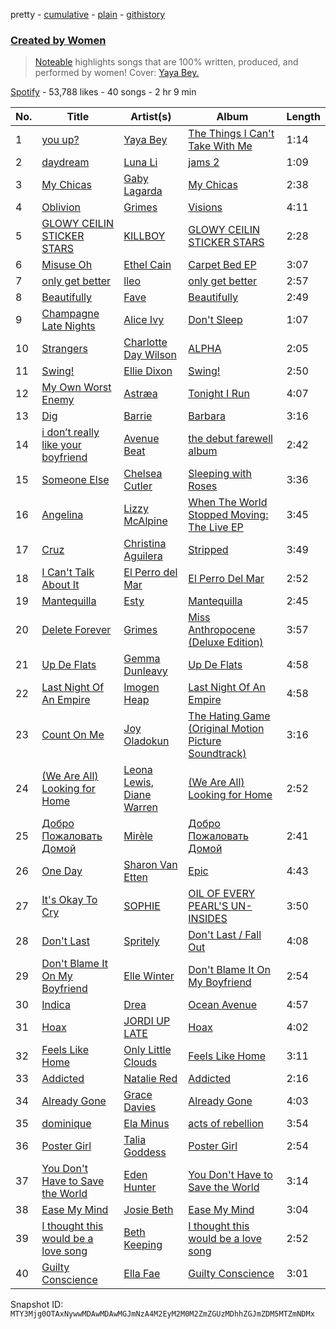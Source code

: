 pretty - [cumulative](/playlists/cumulative/37i9dQZF1DX7JO5vzoPTXR.md) - [plain](/playlists/plain/37i9dQZF1DX7JO5vzoPTXR) - [githistory](https://github.githistory.xyz/mackorone/spotify-playlist-archive/blob/main/playlists/plain/37i9dQZF1DX7JO5vzoPTXR)

### [Created by Women](https://open.spotify.com/playlist/37i9dQZF1DX7JO5vzoPTXR)

> <a href="http://noteable.spotify.com">Noteable</a> highlights songs that are 100% written, produced, and performed by women! Cover: <a href="https://open.spotify.com/artist/6tpaMMCs8X6o8j9H5OmWmT?si=plY\-6c4iRY\-EbVvV9p\_K6A&nd=1">Yaya Bey.</a>

[Spotify](https://open.spotify.com/user/spotify) - 53,788 likes - 40 songs - 2 hr 9 min

| No. | Title | Artist(s) | Album | Length |
|---|---|---|---|---|
| 1 | [you up?](https://open.spotify.com/track/4sDt091Uz1G7Nnq9xTRtMn) | [Yaya Bey](https://open.spotify.com/artist/6tpaMMCs8X6o8j9H5OmWmT) | [The Things I Can't Take With Me](https://open.spotify.com/album/3PSY4nGEzBEDmrb1UQL4iJ) | 1:14 |
| 2 | [daydream](https://open.spotify.com/track/1t0faf8iw1XbaJ0yznpPcB) | [Luna Li](https://open.spotify.com/artist/4ZAk3yVJdtf1CFnTiG08U3) | [jams 2](https://open.spotify.com/album/6uyX7aeHjV89017CRZ2CuU) | 1:09 |
| 3 | [My Chicas](https://open.spotify.com/track/2gYO1HYLtfwnDXJ8e6NKdj) | [Gaby Lagarda](https://open.spotify.com/artist/3LY0g4TIbn4eV95b9qEaiU) | [My Chicas](https://open.spotify.com/album/6Kb8Eq7GrSnez8muVqsBRL) | 2:38 |
| 4 | [Oblivion](https://open.spotify.com/track/3LGsgpx4TfxhXbr07OFKqs) | [Grimes](https://open.spotify.com/artist/053q0ukIDRgzwTr4vNSwab) | [Visions](https://open.spotify.com/album/3HED2IUaNSnbOe88a7ZdwM) | 4:11 |
| 5 | [GLOWY CEILIN STICKER STARS](https://open.spotify.com/track/7ea5UuYlBwxgUU7us4xV9T) | [KILLBOY](https://open.spotify.com/artist/3lPSkTq1kiSuxDcr996Nlm) | [GLOWY CEILIN STICKER STARS](https://open.spotify.com/album/6OWJtm9UdKS3al0OGOGrgx) | 2:28 |
| 6 | [Misuse Oh](https://open.spotify.com/track/4ceYoSkxbt9ALe5vTxBR3B) | [Ethel Cain](https://open.spotify.com/artist/0avMDS4HyoCEP6RqZJWpY2) | [Carpet Bed EP](https://open.spotify.com/album/4pX1lVZftqOyT77W2ePFym) | 3:07 |
| 7 | [only get better](https://open.spotify.com/track/41c5hdmAIetRBNONHHoxhu) | [lleo](https://open.spotify.com/artist/0zXY7bBZFvl0mNxPxzo1e4) | [only get better](https://open.spotify.com/album/4OduoQLdr9jXdD0mYxGRB5) | 2:57 |
| 8 | [Beautifully](https://open.spotify.com/track/7mFrwc86C3vZKobwpK0jdH) | [Fave](https://open.spotify.com/artist/4wAqlYtTaaHELEgyCh9KjG) | [Beautifully](https://open.spotify.com/album/2jE8QxForZdlDrQjazefhx) | 2:49 |
| 9 | [Champagne Late Nights](https://open.spotify.com/track/5MJylo1E7dkFCmID5Weipa) | [Alice Ivy](https://open.spotify.com/artist/5hJy2vZbK50JNuVK6pvVR2) | [Don't Sleep](https://open.spotify.com/album/71vXspFj2kT6IQn1IuNpEd) | 1:07 |
| 10 | [Strangers](https://open.spotify.com/track/7c592vVY2He0tFX1QnaWc3) | [Charlotte Day Wilson](https://open.spotify.com/artist/3GQboECxDT1xqPPWC30p7v) | [ALPHA](https://open.spotify.com/album/1BFl2k9tZL0Jm6ebJHGQ5K) | 2:05 |
| 11 | [Swing!](https://open.spotify.com/track/6As82n96RAwuoR9Y69N0EB) | [Ellie Dixon](https://open.spotify.com/artist/4mvJltDSlBawXCZhq6NAso) | [Swing!](https://open.spotify.com/album/3LrxGxVT1ScQcKHkPHjzuD) | 2:50 |
| 12 | [My Own Worst Enemy](https://open.spotify.com/track/6kptiV5h3pLpp3GjEPzQ40) | [Astræa](https://open.spotify.com/artist/799p2CSGw9GjO2X5pAB3ZH) | [Tonight I Run](https://open.spotify.com/album/5BxlgMTxZ8y9YsYiAw60DL) | 4:07 |
| 13 | [Dig](https://open.spotify.com/track/7jIpHFzpvSkhEE5HHSECLw) | [Barrie](https://open.spotify.com/artist/1pHO6SCEw9tuRx0IVMFL0g) | [Barbara](https://open.spotify.com/album/5eieb3BvJUgPIzE5VkdyWL) | 3:16 |
| 14 | [i don’t really like your boyfriend](https://open.spotify.com/track/6Mno4qL15YPuhDfqU7coIv) | [Avenue Beat](https://open.spotify.com/artist/1htYtUdXVMwR6HCSs821Lc) | [the debut farewell album](https://open.spotify.com/album/3iWRmRghXrGibQlzqNkbLQ) | 2:42 |
| 15 | [Someone Else](https://open.spotify.com/track/1dVUzWbOoataCjCuSetGwa) | [Chelsea Cutler](https://open.spotify.com/artist/5JMLG56F1X5mFmWNmS0iAp) | [Sleeping with Roses](https://open.spotify.com/album/1wgg1RCgP9dCaCKnnwpQOW) | 3:36 |
| 16 | [Angelina](https://open.spotify.com/track/7epHo3miOIJ3fYEPAdCAf9) | [Lizzy McAlpine](https://open.spotify.com/artist/1GmsPCcpKgF9OhlNXjOsbS) | [When The World Stopped Moving: The Live EP](https://open.spotify.com/album/5BCeqdaoRcRj9E1gxPLpLG) | 3:45 |
| 17 | [Cruz](https://open.spotify.com/track/0yDr111P0vlLbUPyCJWgu6) | [Christina Aguilera](https://open.spotify.com/artist/1l7ZsJRRS8wlW3WfJfPfNS) | [Stripped](https://open.spotify.com/album/2USigX9DhGuAini71XZEEK) | 3:49 |
| 18 | [I Can't Talk About It](https://open.spotify.com/track/3xmL1aYEm8De34tiWa4q7C) | [El Perro del Mar](https://open.spotify.com/artist/0bnwha8WPTU2sf4Q4P6vE0) | [El Perro Del Mar](https://open.spotify.com/album/77HrpUU7nSbNSKJVSbDvET) | 2:52 |
| 19 | [Mantequilla](https://open.spotify.com/track/41w5I0tYohtHkqpbNNWcpK) | [Esty](https://open.spotify.com/artist/5GRoRrY3Ug35hVuX3z5Rvq) | [Mantequilla](https://open.spotify.com/album/4NK445aqlt017jEkN9L5Vx) | 2:45 |
| 20 | [Delete Forever](https://open.spotify.com/track/71J2rawCGulCAyTMtNY3Ej) | [Grimes](https://open.spotify.com/artist/053q0ukIDRgzwTr4vNSwab) | [Miss Anthropocene \(Deluxe Edition\)](https://open.spotify.com/album/4zyqNfmTrnvUejh8M1IEh9) | 3:57 |
| 21 | [Up De Flats](https://open.spotify.com/track/1VZqn2CpJjkewNFpZj488S) | [Gemma Dunleavy](https://open.spotify.com/artist/4RdnMFmYii89p8VnyvPHKr) | [Up De Flats](https://open.spotify.com/album/0mCCeAdYsdD0M3aYUb3CHQ) | 4:58 |
| 22 | [Last Night Of An Empire](https://open.spotify.com/track/0ULCbBMNKC0NkJcmTeBRjq) | [Imogen Heap](https://open.spotify.com/artist/6Xb4ezwoAQC4516kI89nWz) | [Last Night Of An Empire](https://open.spotify.com/album/7vRGu3pworR7cPIa7Fg5lT) | 4:58 |
| 23 | [Count On Me](https://open.spotify.com/track/5VLhD6BQRgXAtKCqlS1hMJ) | [Joy Oladokun](https://open.spotify.com/artist/7rrTqtOUOwva4sgTx9C9F9) | [The Hating Game \(Original Motion Picture Soundtrack\)](https://open.spotify.com/album/46SxMCDnnCR3Qceso4Dga5) | 3:16 |
| 24 | [\(We Are All\) Looking for Home](https://open.spotify.com/track/3wBl37DTfhitJpXfCXDGJt) | [Leona Lewis](https://open.spotify.com/artist/5lKZWd6HiSCLfnDGrq9RAm), [Diane Warren](https://open.spotify.com/artist/3A2jfQOLgo5rV4GYFHbEA2) | [\(We Are All\) Looking for Home](https://open.spotify.com/album/5XKMXzwRFAtOsJk1ChPce6) | 2:52 |
| 25 | [Добро Пожаловать Домой](https://open.spotify.com/track/5jU5m2JIl5SKaYH8ctvTaM) | [Mirèle](https://open.spotify.com/artist/62Vu8AC36ARldmNIaJ7f7K) | [Добро Пожаловать Домой](https://open.spotify.com/album/7l6499ddjI6j2CPkrhjxbJ) | 2:41 |
| 26 | [One Day](https://open.spotify.com/track/5th3rj1nW25bm5iSLiK3i9) | [Sharon Van Etten](https://open.spotify.com/artist/2wJ4vsxWd7df7dRU4KcoDe) | [Epic](https://open.spotify.com/album/7mfSdEokzQjI5AxwrRauZv) | 4:43 |
| 27 | [It's Okay To Cry](https://open.spotify.com/track/7nKiLyUUSbNUwaoMBzBeQO) | [SOPHIE](https://open.spotify.com/artist/5a2w2tgpLwv26BYJf2qYwu) | [OIL OF EVERY PEARL'S UN\-INSIDES](https://open.spotify.com/album/4z3YbEkKWwiIMSJTWUQbTH) | 3:50 |
| 28 | [Don't Last](https://open.spotify.com/track/2XrA7Q2biyqC0OcVLg5Ipk) | [Spritely](https://open.spotify.com/artist/2n4ScI2wdD88BSMTt7ZwKf) | [Don't Last / Fall Out](https://open.spotify.com/album/2XfOwMxIeYqNhBzoHANiqa) | 4:08 |
| 29 | [Don't Blame It On My Boyfriend](https://open.spotify.com/track/3LDRHmtw1tSMtpnhDKRx91) | [Elle Winter](https://open.spotify.com/artist/7LkNpfFX2XpGAO0Amhtfhl) | [Don't Blame It On My Boyfriend](https://open.spotify.com/album/0wDnE9lEviiZt0xv1871U5) | 2:54 |
| 30 | [Indica](https://open.spotify.com/track/5GSjHH6Sx28gCHK8Z9QjgF) | [Drea](https://open.spotify.com/artist/5y8t1h8bv3Rpj4nRiGkgXz) | [Ocean Avenue](https://open.spotify.com/album/4ZalSBnw2dAE1WVs99U4k5) | 4:57 |
| 31 | [Hoax](https://open.spotify.com/track/62dLlWjRndXdRnNdHevtT9) | [JORDI UP LATE](https://open.spotify.com/artist/5OSJ6leUukUa7Fk1Xi5zqZ) | [Hoax](https://open.spotify.com/album/7cwUcgrNEvsDwc4jfY6HIR) | 4:02 |
| 32 | [Feels Like Home](https://open.spotify.com/track/7HSu0QjsrsnsjFInHP9cwv) | [Only Little Clouds](https://open.spotify.com/artist/609oUDC1ffDczoYZPdmnRl) | [Feels Like Home](https://open.spotify.com/album/4yIw3nMPBNQvZzLuMy9eMq) | 3:11 |
| 33 | [Addicted](https://open.spotify.com/track/0IgZmeYaezq5hZwODyCbWn) | [Natalie Red](https://open.spotify.com/artist/38EW5PoQXJSd0tRuhmMbFL) | [Addicted](https://open.spotify.com/album/4QMNdGmIIeDVGFlIVGmwuO) | 2:16 |
| 34 | [Already Gone](https://open.spotify.com/track/33PmKF61OpI4Ew81rmYJeY) | [Grace Davies](https://open.spotify.com/artist/55VbVrjmAWcvCknVFfPzvK) | [Already Gone](https://open.spotify.com/album/0ZmBFxWhu5FX0XmsRqAe2G) | 4:03 |
| 35 | [dominique](https://open.spotify.com/track/4RYeyNZ7ZlMJqVhoJTvMgp) | [Ela Minus](https://open.spotify.com/artist/4rdJkXHNrMgowlwUdQAg8T) | [acts of rebellion](https://open.spotify.com/album/6PhhsnbohAEOXBdqsURBeh) | 3:54 |
| 36 | [Poster Girl](https://open.spotify.com/track/5cbmKj0MMYHB7Z6VusQpWn) | [Talia Goddess](https://open.spotify.com/artist/4Otn2nALdNCTFUUExiskqw) | [Poster Girl](https://open.spotify.com/album/5YgXXwuwTim607qGUWXbph) | 2:54 |
| 37 | [You Don't Have to Save the World](https://open.spotify.com/track/4vcKQ5nPQvZQ54tcdFXtNC) | [Eden Hunter](https://open.spotify.com/artist/3gj3wnfr4hxEKKygT9r5IS) | [You Don't Have to Save the World](https://open.spotify.com/album/33d42DsDr3yX1lf6WrVP6I) | 3:14 |
| 38 | [Ease My Mind](https://open.spotify.com/track/1ed0Rw1gfRm52dWsGhJFpQ) | [Josie Beth](https://open.spotify.com/artist/0tx30QHS1hiavYhtFV2PQE) | [Ease My Mind](https://open.spotify.com/album/1cvSGyb6pfK5wyBrpQ0Moc) | 3:04 |
| 39 | [I thought this would be a love song](https://open.spotify.com/track/1fNeZaIvC7qqCjV9UUvCrY) | [Beth Keeping](https://open.spotify.com/artist/4Arf7HqBihxQlOs8wO49l5) | [I thought this would be a love song](https://open.spotify.com/album/0yIofW9DnqPQ55iFsZkqCC) | 2:52 |
| 40 | [Guilty Conscience](https://open.spotify.com/track/0w1VK63Lh4ZOAzO0rSc0Ni) | [Ella Fae](https://open.spotify.com/artist/78DwvCbaNtQoQTgXmz56jW) | [Guilty Conscience](https://open.spotify.com/album/0dJTCm2MgEOSzB9JPoGRA4) | 3:01 |

Snapshot ID: `MTY3Mjg0OTAxNywwMDAwMDAwMGJmNzA4M2EyM2M0M2ZmZGUzMDhhZGJmZDM5MTZmNDMx`
